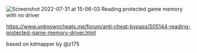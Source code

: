 ![Screenshot 2022-07-31 at 15-06-03 Reading protected game memory with no driver](https://user-images.githubusercontent.com/16323119/182025580-3018d851-d0ab-4b13-bee5-1512d323f775.png)

https://www.unknowncheats.me/forum/anti-cheat-bypass/505144-reading-protected-game-memory-driver.html

based on kdmapper by @z175
